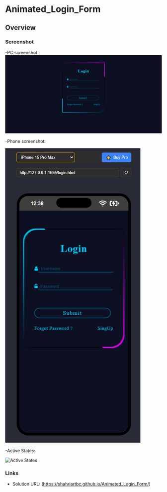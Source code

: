 # Animated_Login_Form

## Overview

### Screenshot

-PC screenshot :
![](./destkop-design.png)


-Phone screenshot:

![](./mobile-design.png)

-Active States:

<img src="https://raw.githubusercontent.com/ShahriarTbc/Animated_Login_Form/main/active-states.jpg" alt="Active States" width="466" height="953">

### Links

- Solution URL: (https://shahriartbc.github.io/Animated_Login_Form/)
